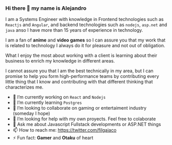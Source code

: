 ### Hi there 👋 my name is Alejandro

I am a Systems Engineer with knowledge in Frontend technologies such as `Reactjs` and `Angular`, and backend technologies such as `nodejs`, `asp.net` and `java` anso I have more than 15 years of experience in technology.

I am a fan of **anime** and **video games** so I can assure you that my work that is related to technology I always do it for pleasure and not out of obligation.

What I enjoy the most about working with a client is learning about their business to enrich my knowledge in different areas.

I cannot assure you that I am the best technically in my area, but I can promise to help you form high-performance teams by contributing every little thing that I know and contributing with that different thinking that characterizes me.

- 🔭 I’m currently working on `React` and `Nodejs`
- 🌱 I’m currently learning `Postgres`
- 👯 I’m looking to collaborate on gaming or entertaiment industry (someday I hope)
- 🤔 I’m looking for help with my own proyects. Feel free to colaborate 
- 💬 Ask me about Javascript Fullstack developments or ASP.NET things
- 📫 How to reach me: https://twitter.com/filgaiaco
- ⚡ Fun fact: **Gamer** and **Otaku** of heart

<!--
**filgaia/filgaia** is a ✨ _special_ ✨ repository because its `README.md` (this file) appears on your GitHub profile.
-->
